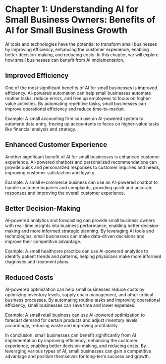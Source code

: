 Chapter 1: Understanding AI for Small Business Owners: Benefits of AI for Small Business Growth
===============================================================================================

AI tools and technologies have the potential to transform small businesses by improving efficiency, enhancing the customer experience, enabling better decision-making, and reducing costs. In this chapter, we will explore how small businesses can benefit from AI implementation.

Improved Efficiency
-------------------

One of the most significant benefits of AI for small businesses is improved efficiency. AI-powered automation can help small businesses automate routine tasks, reduce errors, and free up employees to focus on higher-value activities. By automating repetitive tasks, small businesses can improve operational efficiency and reduce time-to-market.

Example: A small accounting firm can use an AI-powered system to automate data entry, freeing up accountants to focus on higher-value tasks like financial analysis and strategy.

Enhanced Customer Experience
----------------------------

Another significant benefit of AI for small businesses is enhanced customer experience. AI-powered chatbots and personalized recommendations can provide quick and personalized responses to customer inquiries and needs, improving customer satisfaction and loyalty.

Example: A small e-commerce business can use an AI-powered chatbot to handle customer inquiries and complaints, providing quick and accurate responses and improving the overall customer experience.

Better Decision-Making
----------------------

AI-powered analytics and forecasting can provide small business owners with real-time insights into business performance, enabling better decision-making and more informed strategic planning. By leveraging AI tools and technologies, small businesses can make data-driven decisions and improve their competitive advantage.

Example: A small healthcare practice can use AI-powered analytics to identify patient trends and patterns, helping physicians make more informed diagnoses and treatment plans.

Reduced Costs
-------------

AI-powered optimization can help small businesses reduce costs by optimizing inventory levels, supply chain management, and other critical business processes. By automating routine tasks and improving operational efficiency, small businesses can save time and lower expenses.

Example: A small retail business can use AI-powered optimization to forecast demand for certain products and adjust inventory levels accordingly, reducing waste and improving profitability.

In conclusion, small businesses can benefit significantly from AI implementation by improving efficiency, enhancing the customer experience, enabling better decision-making, and reducing costs. By leveraging various types of AI, small businesses can gain a competitive advantage and position themselves for long-term success and growth.
